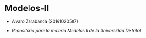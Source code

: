 # Modelos-II
* Alvaro Zarabanda (20161020507)
- _Repositorio para la materia Modelos II de la Universidad Distrital_
